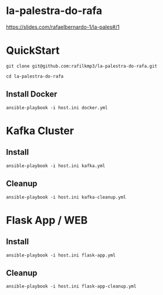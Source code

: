 # la-palestra-do-rafa

https://slides.com/rafaelbernardo-1/la-pales#/1

  

# QuickStart

    git clone git@github.com:rafilkmp3/la-palestra-do-rafa.git
    
    cd la-palestra-do-rafa

  

## Install Docker

`ansible-playbook -i host.ini docker.yml`

  

# Kafka Cluster

## Install

`ansible-playbook -i host.ini kafka.yml`

## Cleanup

`ansible-playbook -i host.ini kafka-cleanup.yml`

  

# Flask App / WEB

## Install

`ansible-playbook -i host.ini flask-app.yml`

## Cleanup

`ansible-playbook -i host.ini flask-app-cleanup.yml`